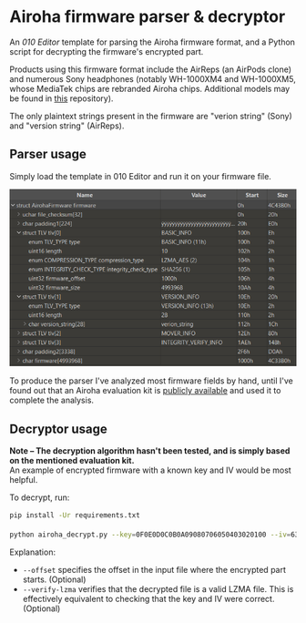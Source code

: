 # Airoha firmware parser & decryptor

An _010 Editor_ template for parsing the Airoha firmware format, and a Python script for decrypting the firmware's encrypted part.

Products using this firmware format include the AirReps (an AirPods clone) and numerous Sony headphones (notably WH-1000XM4 and WH-1000XM5, whose MediaTek chips are rebranded Airoha chips. Additional models may be found in [this](https://github.com/lzghzr/MDR_Proxy) repository).

The only plaintext strings present in the firmware are "verion string" (Sony) and "version string" (AirReps).

## Parser usage

Simply load the template in 010 Editor and run it on your firmware file.

![Screenshot](resources/010_editor_screenshot.png)

To produce the parser I've analyzed most firmware fields by hand, until I've found out that an Airoha evaluation kit is [publicly available](https://github.com/haltsai/Airoha_AB1565EVK) and used it to complete the analysis.

## Decryptor usage

**Note – The decryption algorithm hasn't been tested, and is simply based on the mentioned evaluation kit.**  
An example of encrypted firmware with a known key and IV would be most helpful.

To decrypt, run:

```bash
pip install -Ur requirements.txt

python airoha_decrypt.py --key=0F0E0D0C0B0A09080706050403020100 --iv=63373832646334633039386336366362 --from=fw.encrypted --offset=0x1000 --to=fw.decrypted --verify-lzma
```

Explanation:

- `--offset` specifies the offset in the input file where the encrypted part starts. (Optional)
- `--verify-lzma` verifies that the decrypted file is a valid LZMA file. This is effectively equivalent to checking that the key and IV were correct. (Optional)
